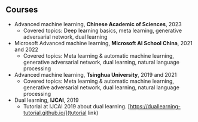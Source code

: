 ## Courses

- Advanced machine learning, **Chinese Academic of Sciences**, 2023
  - Covered topics: Deep learning basics, meta learning, generative adversarial network, dual learning
- Microsoft Advanced machine learning, **Microsoft AI School China**, 2021 and 2022
  - Covered topics: Meta learning & automatic machine learning, generative adversarial network, dual learning, natural language processing
- Advanced machine learning, **Tsinghua University**, 2019 and 2021
  - Covered topics: Meta learning & automatic machine learning, generative adversarial network, dual learning, natural language processing
- Dual learning, **IJCAI**, 2019
  - Tutorial at IJCAI 2019 about dual learning. [https://duallearning-tutorial.github.io/](tutorial link)
